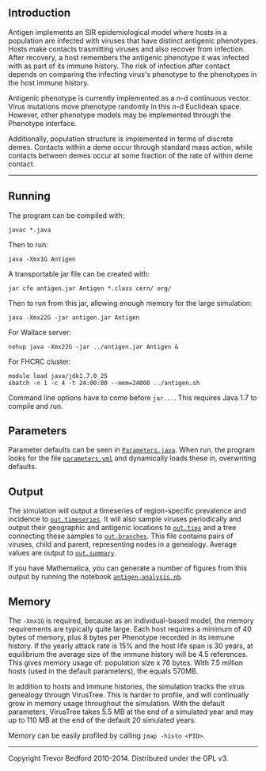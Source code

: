 ## Introduction

Antigen implements an SIR epidemiological model where hosts in a population are infected with
viruses that have distinct antigenic phenotypes.  Hosts make contacts trasmitting viruses and also
recover from infection.  After recovery, a host remembers the antigenic phenotype it was infected
with as part of its immune history.  The risk of infection after contact depends on comparing the
infecting virus's phenotype to the phenotypes in the host immune history.

Antigenic phenotype is currently implemented as a *n*-d continuous vector.  Virus mutations move
phenotype randomly in this *n*-d Euclidean space.  However, other phenotype models may be
implemented through the Phenotype interface.

Additionally, population structure is implemented in terms of discrete demes.  Contacts within a
deme occur through standard mass action, while contacts between demes occur at some fraction of the
rate of within deme contact.

-------------------------------------------

## Running

The program can be compiled with:

	javac *.java

Then to run:

	java -Xmx1G Antigen
	
A transportable jar file can be created with:

	jar cfe antigen.jar Antigen *.class cern/ org/
	
Then to run from this jar, allowing enough memory for the large simulation:

	java -Xmx22G -jar antigen.jar Antigen
	
For Wallace server:

	nohup java -Xmx22G -jar ../antigen.jar Antigen &
	
For FHCRC cluster:

	module load java/jdk1.7.0_25
	sbatch -n 1 -c 4 -t 24:00:00 --mem=24000 ../antigen.sh
		
Command line options have to come before `jar...`.  This requires Java 1.7 to compile and run.
	
## Parameters
	
Parameter defaults can be seen in [`Parameters.java`](Parameters.java).  When run, the program looks 
for the file [`parameters.yml`](parameters.yml) and dynamically loads these in, overwriting defaults.

## Output

The simulation will output a timeseries of region-specific prevalence and incidence to
[`out.timeseries`](example/out.timeseries).  It will also sample viruses periodically and output their 
geographic and antigenic locations to [`out.tips`](example/out.tips) and a tree connecting these samples 
to [`out.branches`](example/out.branches).  This file contains pairs of viruses, child and parent, 
representing nodes in a genealogy.  Average values are output to [`out.summary`](example/out.summary).

If you have Mathematica, you can generate a number of figures from this output by running the
notebook [`antigen-analysis.nb`](example/antigen-analysis.nb).

## Memory

The `-Xmx1G` is required, because as an individual-based model, the memory requirements are
typically quite large. Each host requires a minimum of 40 bytes of memory, plus 8 bytes per
Phenotype recorded in its immune history.  If the yearly attack rate is 15% and the host life span
is 30 years, at equilibrium the average size of the immune history will be 4.5 references.  This
gives memory usage of: population size x 76 bytes.  With 7.5 million hosts (used in the default
parameters), the equals 570MB.

In addition to hosts and immune histories, the simulation tracks the virus genealogy through
VirusTree.  This is harder to profile, and will continually grow in memory usage throughout the
simulation.  With the default parameters, VirusTree takes 5.5 MB at the end of a simulated year and
may up to 110 MB at the end of the default 20 simulated years.

Memory can be easily profiled by calling `jmap -histo <PID>`.

-------------------------------------------

Copyright Trevor Bedford 2010-2014. Distributed under the GPL v3.